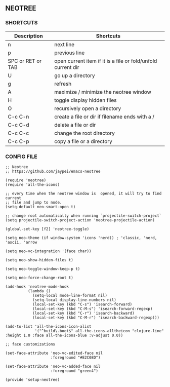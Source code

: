 ## NEOTREE

### SHORTCUTS

| Description       | Shortcuts                                                    |
| ---------------   | -------------                                                |
| n                 | next line                                                    |
| p                 | previous line                                                |
| SPC or RET or TAB | open current item if it is a file or fold/unfold current dir |
| U                 | go up a directory                                            |
| g                 | refresh                                                      |
| A                 | maximize / minimize the neotree window                       |
| H                 | toggle display hidden files                                  |
| O                 | recursively open a directory                                 |
| C-c C-n           | create a file or dir if filename ends with a /               |
| C-c C-d           | delete a file or dir                                         |
| C-c C-c           | change the root directory                                    |
| C-c C-p           | copy a file or a directory                                   |


### CONFIG FILE

```
;; Neotree
;; https://github.com/jaypei/emacs-neotree

(require 'neotree)
(require 'all-the-icons)

;; every time when the neotree window is  opened, it will try to find current
;; file and jump to node.
(setq-default neo-smart-open t)

;; change root automatically when running `projectile-switch-project`
(setq projectile-switch-project-action 'neotree-projectile-action)

(global-set-key [f2] 'neotree-toggle)

(setq neo-theme (if window-system 'icons 'nerd)) ; 'classic, 'nerd, 'ascii, 'arrow

(setq neo-vc-integration '(face char))

(setq neo-show-hidden-files t)

(setq neo-toggle-window-keep-p t)

(setq neo-force-change-root t)

(add-hook 'neotree-mode-hook
          (lambda ()
            (setq-local mode-line-format nil)
            (setq-local display-line-numbers nil)
            (local-set-key (kbd "C-s") 'isearch-forward)
            (local-set-key (kbd "C-M-s") 'isearch-forward-regexp)
            (local-set-key (kbd "C-r") 'isearch-backward)
            (local-set-key (kbd "C-M-r") 'isearch-backward-regexp)))

(add-to-list 'all-the-icons-icon-alist
             '("^build\.boot$" all-the-icons-alltheicon "clojure-line" :height 1.0 :face all-the-icons-blue :v-adjust 0.0))

;; face customizations

(set-face-attribute 'neo-vc-edited-face nil
                    :foreground "#E2C08D")

(set-face-attribute 'neo-vc-added-face nil
                    :foreground "green4")

(provide 'setup-neotree)
```
